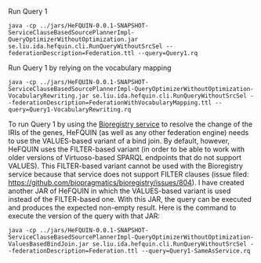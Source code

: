 Run Query 1
```
java -cp ../jars/HeFQUIN-0.0.1-SNAPSHOT-ServiceClauseBasedSourcePlannerImpl-QueryOptimizerWithoutOptimization.jar se.liu.ida.hefquin.cli.RunQueryWithoutSrcSel --federationDescription=Federation.ttl --query=Query1.rq
```

Run Query 1 by relying on the vocabulary mapping
```
java -cp ../jars/HeFQUIN-0.0.1-SNAPSHOT-ServiceClauseBasedSourcePlannerImpl-QueryOptimizerWithoutOptimization-VocabularyRewriting.jar se.liu.ida.hefquin.cli.RunQueryWithoutSrcSel --federationDescription=FederationWithVocabularyMapping.ttl --query=Query1-VocabularyRewriting.rq
```

To run Query 1 by using the [Bioregistry service](https://bioregistry.io/sparql) to resolve the change of the IRIs of the genes, HeFQUIN (as well as any other federation engine) needs to use the VALUES-based variant of a bind join. By default, however, HeFQUIN uses the FILTER-based variant (in order to be able to work with older versions of Virtuoso-based SPARQL endpoints that do not support VALUES). This FILTER-based variant cannot be used with the Bioregistry service because that service does not support FILTER clauses (issue filed: https://github.com/biopragmatics/bioregistry/issues/804). I have created another JAR of HeFQUIN in which the VALUES-based variant is used instead of the FILTER-based one. With this JAR, the query can be executed and produces the expected non-empty result. Here is the command to execute the version of the query with that JAR:
```
java -cp ../jars/HeFQUIN-0.0.1-SNAPSHOT-ServiceClauseBasedSourcePlannerImpl-QueryOptimizerWithoutOptimization-ValuesBasedBindJoin.jar se.liu.ida.hefquin.cli.RunQueryWithoutSrcSel --federationDescription=Federation.ttl --query=Query1-SameAsService.rq
```
